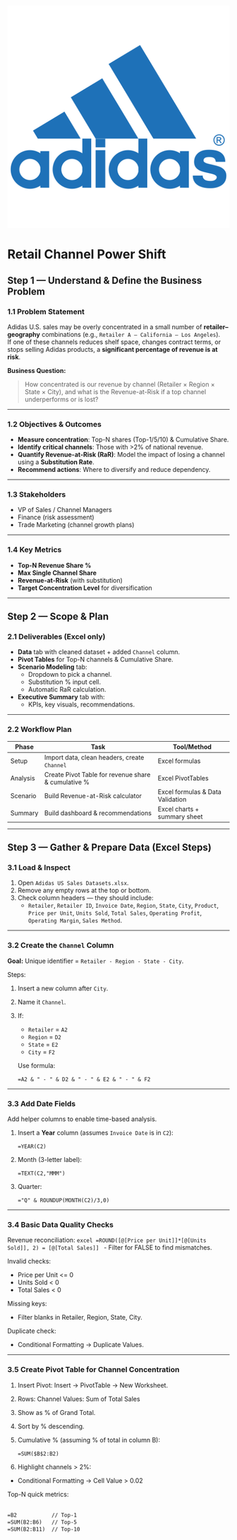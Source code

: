 ![](assets/adidas_logo.png)
# Retail Channel Power Shift

## Step 1 — Understand & Define the Business Problem

### 1.1 Problem Statement
Adidas U.S. sales may be overly concentrated in a small number of **retailer–geography** combinations (e.g., `Retailer A – California – Los Angeles`).  
If one of these channels reduces shelf space, changes contract terms, or stops selling Adidas products, a **significant percentage of revenue is at risk**.

**Business Question:**  
> How concentrated is our revenue by channel (Retailer × Region × State × City), and what is the Revenue-at-Risk if a top channel underperforms or is lost?

---
### 1.2 Objectives & Outcomes
- **Measure concentration**: Top-N shares (Top-1/5/10) & Cumulative Share.
- **Identify critical channels**: Those with >2% of national revenue.
- **Quantify Revenue-at-Risk (RaR)**: Model the impact of losing a channel using a **Substitution Rate**.
- **Recommend actions**: Where to diversify and reduce dependency.

---
### 1.3 Stakeholders
- VP of Sales / Channel Managers
- Finance (risk assessment)
- Trade Marketing (channel growth plans)

---
### 1.4 Key Metrics
- **Top-N Revenue Share %**
- **Max Single Channel Share**
- **Revenue-at-Risk** (with substitution)
- **Target Concentration Level** for diversification

---
## Step 2 — Scope & Plan

### 2.1 Deliverables (Excel only)
- **Data** tab with cleaned dataset + added `Channel` column.
- **Pivot Tables** for Top-N channels & Cumulative Share.
- **Scenario Modeling** tab:
  - Dropdown to pick a channel.
  - Substitution % input cell.
  - Automatic RaR calculation.
- **Executive Summary** tab with:
  - KPIs, key visuals, recommendations.

---
### 2.2 Workflow Plan
| Phase   | Task                                          | Tool/Method                |
|---------|-----------------------------------------------|----------------------------|
| Setup   | Import data, clean headers, create `Channel`  | Excel formulas              |
| Analysis| Create Pivot Table for revenue share & cumulative % | Excel PivotTables      |
| Scenario| Build Revenue-at-Risk calculator              | Excel formulas & Data Validation |
| Summary | Build dashboard & recommendations             | Excel charts + summary sheet |

---
## Step 3 — Gather & Prepare Data (Excel Steps)

### 3.1 Load & Inspect
1. Open `Adidas US Sales Datasets.xlsx`.
2. Remove any empty rows at the top or bottom.
3. Check column headers — they should include:
   - `Retailer`, `Retailer ID`, `Invoice Date`, `Region`, `State`, `City`, `Product`, `Price per Unit`, `Units Sold`, `Total Sales`, `Operating Profit`, `Operating Margin`, `Sales Method`.

---
### 3.2 Create the `Channel` Column
**Goal:** Unique identifier = `Retailer - Region - State - City`.

Steps:
1. Insert a new column after `City`.
2. Name it `Channel`.
3. If:
   - `Retailer` = `A2`
   - `Region` = `D2`
   - `State` = `E2`
   - `City` = `F2`

   Use formula:
   ```excel
   =A2 & " - " & D2 & " - " & E2 & " - " & F2
   ```
---
### 3.3 Add Date Fields

Add helper columns to enable time-based analysis.

1. Insert a **Year** column (assumes `Invoice Date` is in `C2`):
   ```excel
   =YEAR(C2)
   ```
2. Month (3-letter label):
    ```excel
    =TEXT(C2,"MMM")
    ```
3. Quarter:
    ```excel
    ="Q" & ROUNDUP(MONTH(C2)/3,0)
    ```
---
### 3.4 Basic Data Quality Checks
Revenue reconciliation:
    ```excel
    =ROUND([@[Price per Unit]]*[@[Units Sold]], 2) = [@[Total Sales]]
    ```
    - Filter for FALSE to find mismatches.

Invalid checks:
- Price per Unit <= 0
- Units Sold < 0
- Total Sales < 0

Missing keys:
- Filter blanks in Retailer, Region, State, City.

Duplicate check:
- Conditional Formatting → Duplicate Values.
---
### 3.5 Create Pivot Table for Channel Concentration
  

1. Insert Pivot: Insert → PivotTable → New Worksheet.

2.  Rows: Channel
    Values: Sum of Total Sales

3. Show as % of Grand Total.

4. Sort by % descending.

5. Cumulative % (assuming % of total in column B):
    ```excel
    =SUM($B$2:B2)
    ```

6. Highlight channels > 2%:
- Conditional Formatting → Cell Value > 0.02

Top-N quick metrics:
 ```excel

=B2           // Top-1
=SUM(B2:B6)   // Top-5
=SUM(B2:B11)  // Top-10

```














   
